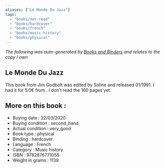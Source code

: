 ```yaml
---
aliases: ["Le Monde Du Jazz"] 
tags: 
  - "books/not-read" 
  - "books/hardcover" 
  - "books/french"
  - "books/music-history"
  - "books/physical"
---
```


_The following was auto-generated by [Books and Binders](Books%20and%20Binders.md) and relates to the copy I own_
## Le Monde Du Jazz
This book from Jim Godbolt was edited by Soline and released 01/1991. I had it for 5.0€ from . I don't read the 160 pages yet.

## More on this book :
- Buying date : 22/03/2020
- Buying condition : second_hand
- Actual condition : very_good
- Book type : physical
- Binding : hardcover
- Language : French
- Category : Music history
- ISBN : 9782876771055
- Weight in grams : 1139
